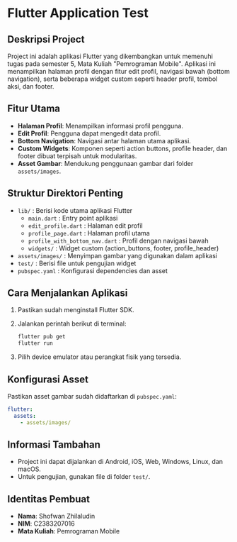 
# Flutter Application Test

## Deskripsi Project

Project ini adalah aplikasi Flutter yang dikembangkan untuk memenuhi tugas pada semester 5, Mata Kuliah "Pemrograman Mobile". Aplikasi ini menampilkan halaman profil dengan fitur edit profil, navigasi bawah (bottom navigation), serta beberapa widget custom seperti header profil, tombol aksi, dan footer.

## Fitur Utama

- **Halaman Profil**: Menampilkan informasi profil pengguna.
- **Edit Profil**: Pengguna dapat mengedit data profil.
- **Bottom Navigation**: Navigasi antar halaman utama aplikasi.
- **Custom Widgets**: Komponen seperti action buttons, profile header, dan footer dibuat terpisah untuk modularitas.
- **Asset Gambar**: Mendukung penggunaan gambar dari folder `assets/images`.

## Struktur Direktori Penting

- `lib/` : Berisi kode utama aplikasi Flutter
  - `main.dart` : Entry point aplikasi
  - `edit_profile.dart` : Halaman edit profil
  - `profile_page.dart` : Halaman profil utama
  - `profile_with_bottom_nav.dart` : Profil dengan navigasi bawah
  - `widgets/` : Widget custom (action_buttons, footer, profile_header)
- `assets/images/` : Menyimpan gambar yang digunakan dalam aplikasi
- `test/` : Berisi file untuk pengujian widget
- `pubspec.yaml` : Konfigurasi dependencies dan asset

## Cara Menjalankan Aplikasi

1. Pastikan sudah menginstall Flutter SDK.
2. Jalankan perintah berikut di terminal:

   ```sh
   flutter pub get
   flutter run
   ```

3. Pilih device emulator atau perangkat fisik yang tersedia.

## Konfigurasi Asset

Pastikan asset gambar sudah didaftarkan di `pubspec.yaml`:

```yaml
flutter:
  assets:
    - assets/images/
```

## Informasi Tambahan

- Project ini dapat dijalankan di Android, iOS, Web, Windows, Linux, dan macOS.
- Untuk pengujian, gunakan file di folder `test/`.

## Identitas Pembuat

- **Nama**: Shofwan Zhilaludin
- **NIM**: C2383207016
- **Mata Kuliah**: Pemrograman Mobile